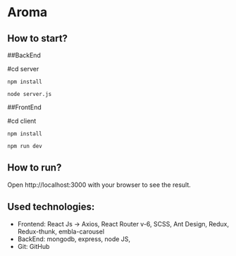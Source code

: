 # Aroma

## How to start?

##BackEnd

#cd server
```
npm install
```

```
node server.js
```
##FrontEnd

#cd client
```
npm install
```

```
npm run dev
```

## How to run?

Open http://localhost:3000 with your browser to see the result.

## Used technologies:

- Frontend: React Js -> Axios, React Router v-6, SCSS, Ant Design, Redux, Redux-thunk, embla-carousel
- BackEnd: mongodb, express, node JS, 
- Git: GitHub
